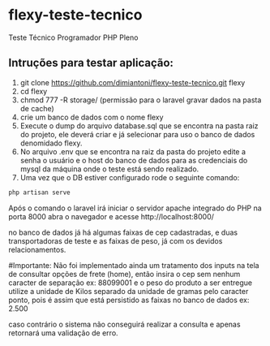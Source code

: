 # flexy-teste-tecnico
Teste Técnico Programador PHP Pleno

Intruções para testar aplicação:
-----------------------------------

1. git clone https://github.com/dimiantoni/flexy-teste-tecnico.git flexy
2. cd flexy
3. chmod 777 -R storage/ (permissão para o laravel gravar dados na pasta de cache)
4. crie um banco de dados com o nome flexy
5. Execute o dump do arquivo database.sql que se encontra na pasta raiz do projeto, ele deverá criar e já selecionar para uso o banco de dados denomidado flexy.
6. No arquivo .env que se encontra na raiz da pasta do projeto edite a senha o usuário e o host do banco de dados para as credenciais do mysql da máquina onde o teste está sendo realizado.
7. Uma vez que o DB estiver configurado rode o seguinte comando:

```php
php artisan serve
```

Após o comando o laravel irá iniciar o servidor apache integrado do PHP na porta 8000 abra o navegador e acesse
http://localhost:8000/

no banco de dados já há algumas faixas de cep cadastradas, e duas transportadoras de teste e as faixas de peso, já com os devidos relacionamentos.

#Importante:
Não foi implementado ainda um tratamento dos inputs na tela de consultar opções de frete (home), então insira o cep sem nenhum caracter de separação ex: 88099001 e o peso do produto a ser entregue utilize a unidade de Kilos separado da unidade de gramas pelo caracter ponto, pois é assim que está persistido as faixas no banco de dados ex: 2.500 

caso contrário o sistema não conseguirá realizar a consulta e apenas retornará uma validação de erro.